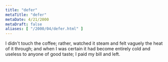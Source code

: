 ```yaml
---
title: "defer"
metaTitle: "defer"
metaDate: 4/21/2000
metaDraft: false
aliases: [ "/2000/04/defer.html" ]
---
```


I didn't touch the coffee;
rather, watched it steam
and felt vaguely the heat of it
through; and when I was certain
it had become entirely cold and
useless to anyone of good taste;
I paid my bill and left.
